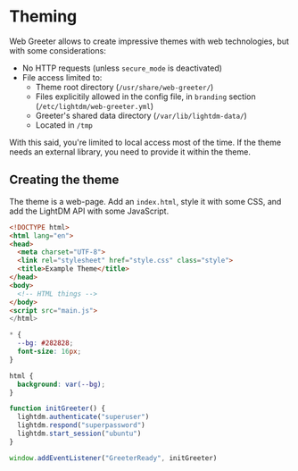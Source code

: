 # Theming

Web Greeter allows to create impressive themes with web technologies, but with some considerations:

- No HTTP requests (unless `secure_mode` is deactivated)
- File access limited to:
  - Theme root directory (`/usr/share/web-greeter/`)
  - Files explicitily allowed in the config file, in `branding` section (`/etc/lightdm/web-greeter.yml`)
  - Greeter's shared data directory (`/var/lib/lightdm-data/`)
  - Located in `/tmp`

With this said, you're limited to local access most of the time. If the theme needs an external library, you need to provide it within the theme.

## Creating the theme
The theme is a web-page. Add an `index.html`, style it with some CSS, and add the LightDM API with some JavaScript.

```html
<!DOCTYPE html>
<html lang="en">
<head>
  <meta charset="UTF-8">
  <link rel="stylesheet" href="style.css" class="style">
  <title>Example Theme</title>
</head>
<body>
  <!-- HTML things -->
</body>
<script src="main.js">
</html>
```

```css
* {
  --bg: #282828;
  font-size: 16px;
}

html {
  background: var(--bg);
}
```

```javascript
function initGreeter() {
  lightdm.authenticate("superuser")
  lightdm.respond("superpassword")
  lightdm.start_session("ubuntu")
}

window.addEventListener("GreeterReady", initGreeter)
```
